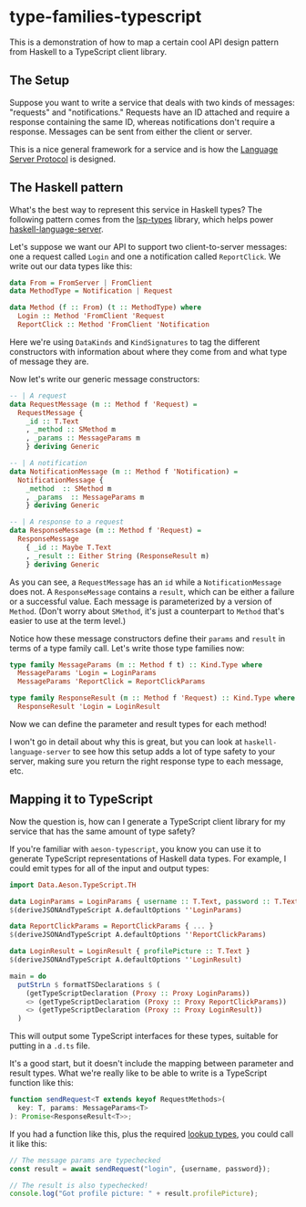 
# type-families-typescript

This is a demonstration of how to map a certain cool API design pattern from Haskell to a TypeScript client library.

## The Setup

Suppose you want to write a service that deals with two kinds of messages: "requests" and "notifications." Requests have an ID attached and require a response containing the same ID, whereas notifications don't require a response. Messages can be sent from either the client or server.

This is a nice general framework for a service and is how the [Language Server Protocol](https://microsoft.github.io/language-server-protocol/) is designed.

## The Haskell pattern

What's the best way to represent this service in Haskell types? The following pattern comes from the [lsp-types](https://github.com/alanz/lsp/tree/master/lsp-types) library, which helps power [haskell-language-server](https://github.com/haskell/haskell-language-server/).

Let's suppose we want our API to support two client-to-server messages: one a request called `Login` and one a notification called `ReportClick`. We write out our data types like this:

``` haskell
data From = FromServer | FromClient
data MethodType = Notification | Request

data Method (f :: From) (t :: MethodType) where
  Login :: Method 'FromClient 'Request
  ReportClick :: Method 'FromClient 'Notification
```

Here we're using `DataKinds` and `KindSignatures` to tag the different constructors with information about where they come from and what type of message they are.

Now let's write our generic message constructors:

``` haskell
-- | A request
data RequestMessage (m :: Method f 'Request) =
  RequestMessage {
    _id :: T.Text
    , _method :: SMethod m
    , _params :: MessageParams m
    } deriving Generic

-- | A notification
data NotificationMessage (m :: Method f 'Notification) =
  NotificationMessage {
    _method  :: SMethod m
    , _params  :: MessageParams m
    } deriving Generic

-- | A response to a request
data ResponseMessage (m :: Method f 'Request) =
  ResponseMessage
    { _id :: Maybe T.Text
    , _result :: Either String (ResponseResult m)
    } deriving Generic
```

As you can see, a `RequestMessage` has an `id` while a `NotificationMessage` does not. A `ResponseMessage` contains a `result`, which can be either a failure or a successful value. Each message is parameterized by a version of `Method`. (Don't worry about `SMethod`, it's just a counterpart to `Method` that's easier to use at the term level.)

Notice how these message constructors define their `params` and `result` in terms of a type family call. Let's write those type families now:

``` haskell
type family MessageParams (m :: Method f t) :: Kind.Type where
  MessageParams 'Login = LoginParams
  MessageParams 'ReportClick = ReportClickParams

type family ResponseResult (m :: Method f 'Request) :: Kind.Type where
  ResponseResult 'Login = LoginResult
```

Now we can define the parameter and result types for each method!

I won't go in detail about why this is great, but you can look at `haskell-language-server` to see how this setup adds a lot of type safety to your server, making sure you return the right response type to each message, etc.

## Mapping it to TypeScript

Now the question is, how can I generate a TypeScript client library for my service that has the same amount of type safety?

If you're familiar with `aeson-typescript`, you know you can use it to generate TypeScript representations of Haskell data types. For example, I could emit types for all of the input and output types:

``` haskell
import Data.Aeson.TypeScript.TH

data LoginParams = LoginParams { username :: T.Text, password :: T.Text }
$(deriveJSONAndTypeScript A.defaultOptions ''LoginParams)

data ReportClickParams = ReportClickParams { ... }
$(deriveJSONAndTypeScript A.defaultOptions ''ReportClickParams)

data LoginResult = LoginResult { profilePicture :: T.Text }
$(deriveJSONAndTypeScript A.defaultOptions ''LoginResult)

main = do
  putStrLn $ formatTSDeclarations $ (
    (getTypeScriptDeclaration (Proxy :: Proxy LoginParams))
    <> (getTypeScriptDeclaration (Proxy :: Proxy ReportClickParams))
    <> (getTypeScriptDeclaration (Proxy :: Proxy LoginResult))
  )
```

This will output some TypeScript interfaces for these types, suitable for putting in a `.d.ts` file.

It's a good start, but it doesn't include the mapping between parameter and result types. What we're really like to be able to write is a TypeScript function like this:

``` typescript
function sendRequest<T extends keyof RequestMethods>(
  key: T, params: MessageParams<T>
): Promise<ResponseResult<T>>;
```

If you had a function like this, plus the required [lookup types](https://www.typescriptlang.org/docs/handbook/release-notes/typescript-2-1.html), you could call it like this:

``` typescript
// The message params are typechecked
const result = await sendRequest("login", {username, password});

// The result is also typechecked!
console.log("Got profile picture: " + result.profilePicture);
```
